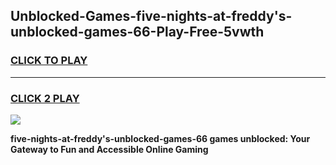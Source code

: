 
## Unblocked-Games-five-nights-at-freddy's-unblocked-games-66-Play-Free-5vwth
<h3>
<a href="https://premium76.site?title=five-nights-at-freddy's-unblocked-games-66&ref=23A">CLICK TO PLAY</a></h3>
<hr>

<h3>
<a href="https://premium76.site?title=five-nights-at-freddy's-unblocked-games-66&ref=23A">CLICK 2 PLAY</a>
  
</h3>

<a href="https://premium76.site?title=five-nights-at-freddy's-unblocked-games-66&ref=23A"><img src="https://clearcache.store/games.png"></a>


**five-nights-at-freddy's-unblocked-games-66 games unblocked: Your Gateway to Fun and Accessible Online Gaming**
